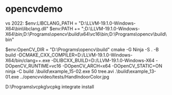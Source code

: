 # opencvdemo

vs 2022:
$env:LIBCLANG_PATH = "D:\LLVM-19.1.0-Windows-X64\bin\libclang.dll"
$env:PATH += ";D:\LLVM-19.1.0-Windows-X64\bin;D:\Programs\opencv\build\x64\vc16\bin;D:\Programs\opencv\build\bin"

$env:OpenCV_DIR = "D:\Programs\opencv\build"
cmake -G Ninja -S . -B build -DCMAKE_CXX_COMPILER=D:/LLVM-19.1.0-Windows-X64/bin/clang++.exe -DLIBCXX_BUILD=D:/LLVM-19.1.0-Windows-X64 -DOpenCV_RUNTIME=vc16 -DOpenCV_ARCH=x64
 -DOpenCV_STATIC=ON
ninja -C build
.\build\example_15-02.exe 50 tree.avi
.\build\example_13-01.exe ../opencvvideo/tests/HandIndoorColor.jpg


D:\Programs\vcpkg\vcpkg integrate install
